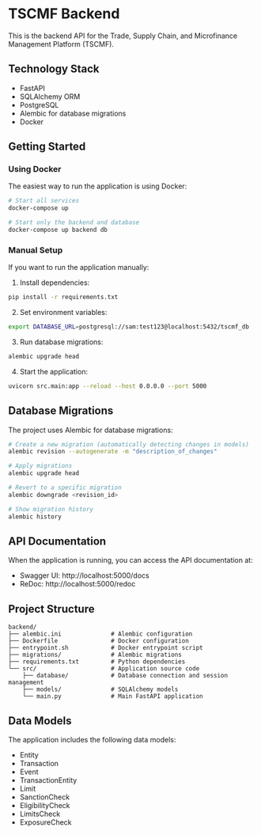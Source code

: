 # TSCMF Backend

This is the backend API for the Trade, Supply Chain, and Microfinance Management Platform (TSCMF).

## Technology Stack

- FastAPI
- SQLAlchemy ORM
- PostgreSQL
- Alembic for database migrations
- Docker

## Getting Started

### Using Docker

The easiest way to run the application is using Docker:

```bash
# Start all services
docker-compose up

# Start only the backend and database
docker-compose up backend db
```

### Manual Setup

If you want to run the application manually:

1. Install dependencies:

```bash
pip install -r requirements.txt
```

2. Set environment variables:

```bash
export DATABASE_URL=postgresql://sam:test123@localhost:5432/tscmf_db
```

3. Run database migrations:

```bash
alembic upgrade head
```

4. Start the application:

```bash
uvicorn src.main:app --reload --host 0.0.0.0 --port 5000
```

## Database Migrations

The project uses Alembic for database migrations:

```bash
# Create a new migration (automatically detecting changes in models)
alembic revision --autogenerate -m "description_of_changes"

# Apply migrations
alembic upgrade head

# Revert to a specific migration
alembic downgrade <revision_id>

# Show migration history
alembic history
```

## API Documentation

When the application is running, you can access the API documentation at:

- Swagger UI: http://localhost:5000/docs
- ReDoc: http://localhost:5000/redoc

## Project Structure

```
backend/
├── alembic.ini              # Alembic configuration
├── Dockerfile               # Docker configuration
├── entrypoint.sh            # Docker entrypoint script
├── migrations/              # Alembic migrations
├── requirements.txt         # Python dependencies
└── src/                     # Application source code
    ├── database/            # Database connection and session management
    ├── models/              # SQLAlchemy models
    └── main.py              # Main FastAPI application
```

## Data Models

The application includes the following data models:

- Entity
- Transaction
- Event
- TransactionEntity
- Limit
- SanctionCheck
- EligibilityCheck
- LimitsCheck
- ExposureCheck 
